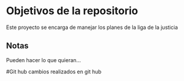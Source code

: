 # Objetivos de la repositorio

Este proyecto se encarga de manejar los planes de la liga de la justicia


## Notas
Pueden hacer lo que quieran...



#Git hub
cambios realizados en git hub
